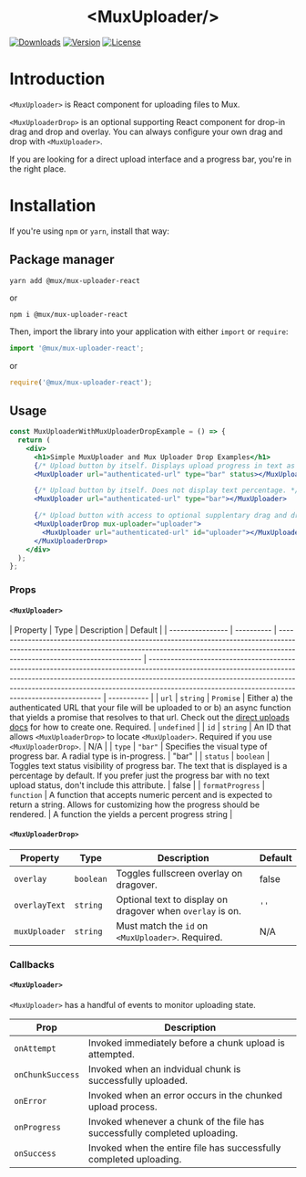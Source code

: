<p align="center">
  <h1 align="center">&lt;MuxUploader/&gt;</h1>
  <a href="https://npmcharts.com/compare/@mux/mux-uploader-react?interval=30"><img src="https://img.shields.io/npm/dm/@mux/mux-uploader.svg?sanitize=true" alt="Downloads"></a>
    <a href="https://www.npmjs.com/package/@mux/mux-uploader-react"><img src="https://img.shields.io/npm/v/@mux/mux-uploader-react.svg?sanitize=true" alt="Version"></a>
    <a href="https://www.npmjs.com/package/@mux/mux-uploader-react"><img src="https://img.shields.io/npm/l/@mux/mux-uploader-react.svg?sanitize=true" alt="License"></a>
</p>

# Introduction

`<MuxUploader>` is React component for uploading files to Mux.

`<MuxUploaderDrop>` is an optional supporting React component for drop-in drag and drop and overlay. You can always configure your own drag and drop with `<MuxUploader>`.

If you are looking for a direct upload interface and a progress bar, you're in the right place.

# Installation

If you're using `npm` or `yarn`, install that way:

## Package manager

```
yarn add @mux/mux-uploader-react
```

or

```
npm i @mux/mux-uploader-react
```

Then, import the library into your application with either `import` or `require`:

```js
import '@mux/mux-uploader-react';
```

or

```js
require('@mux/mux-uploader-react');
```

## Usage

```jsx
const MuxUploaderWithMuxUploaderDropExample = () => {
  return (
    <div>
      <h1>Simple MuxUploader and Mux Uploader Drop Examples</h1>
      {/* Upload button by itself. Displays upload progress in text as percentage. */}
      <MuxUploader url="authenticated-url" type="bar" status></MuxUploader>

      {/* Upload button by itself. Does not display text percentage. */}
      <MuxUploader url="authenticated-url" type="bar"></MuxUploader>

      {/* Upload button with access to optional supplentary drag and drop features. */}
      <MuxUploaderDrop mux-uploader="uploader">
        <MuxUploader url="authenticated-url" id="uploader"></MuxUploader>
      </MuxUploaderDrop>
    </div>
  );
};
```

### Props

#### `<MuxUploader>`

| Property         | Type       | Description                                                                                                                                                                                          | Default                                                                                                                                                                                                                                                                                                     |
| ---------------- | ---------- | ---------------------------------------------------------------------------------------------------------------------------------------------------------------------------------------------------- | ----------------------------------------------------------------------------------------------------------------------------------------------------------------------------------------------------------------------------------------------------------------------------------------------------------- | ----------- |
| `url`            | `string`   | `Promise`                                                                                                                                                                                            | Either a) the authenticated URL that your file will be uploaded to or b) an async function that yields a promise that resolves to that url. Check out the [direct uploads docs](https://docs.mux.com/guides/video/upload-files-directly#1-create-an-authenticated-mux-url) for how to create one. Required. | `undefined` |
| `id`             | `string`   | An ID that allows `<MuxUploaderDrop>` to locate `<MuxUploader>`. Required if you use `<MuxUploaderDrop>`.                                                                                            | N/A                                                                                                                                                                                                                                                                                                         |
| `type`           | `"bar"`    | Specifies the visual type of progress bar. A radial type is in-progress.                                                                                                                             | "bar"                                                                                                                                                                                                                                                                                                       |
| `status`         | `boolean`  | Toggles text status visibility of progress bar. The text that is displayed is a percentage by default. If you prefer just the progress bar with no text upload status, don't include this attribute. | false                                                                                                                                                                                                                                                                                                       |
| `formatProgress` | `function` | A function that accepts numeric percent and is expected to return a string. Allows for customizing how the progress should be rendered.                                                              | A function the yields a percent progress string                                                                                                                                                                                                                                                             |

#### `<MuxUploaderDrop>`

| Property      | Type      | Description                                                | Default |
| ------------- | --------- | ---------------------------------------------------------- | ------- |
| `overlay`     | `boolean` | Toggles fullscreen overlay on dragover.                    | false   |
| `overlayText` | `string`  | Optional text to display on dragover when `overlay` is on. | `''`    |
| `muxUploader` | `string ` | Must match the `id` on `<MuxUploader>`. Required.          | N/A     |

### Callbacks

#### `<MuxUploader>`

`<MuxUploader>` has a handful of events to monitor uploading state.

| Prop             | Description                                                                |
| ---------------- | -------------------------------------------------------------------------- |
| `onAttempt`      | Invoked immediately before a chunk upload is attempted.                    |
| `onChunkSuccess` | Invoked when an indvidual chunk is successfully uploaded.                  |
| `onError`        | Invoked when an error occurs in the chunked upload process.                |
| `onProgress`     | Invoked whenever a chunk of the file has successfully completed uploading. |
| `onSuccess`      | Invoked when the entire file has successfully completed uploading.         |
